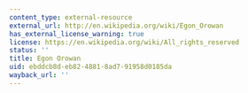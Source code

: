 ```yaml
---
content_type: external-resource
external_url: http://en.wikipedia.org/wiki/Egon_Orowan
has_external_license_warning: true
license: https://en.wikipedia.org/wiki/All_rights_reserved
status: ''
title: Egon Orowan
uid: ebddcb8d-eb82-4881-8ad7-91958d0185da
wayback_url: ''
---
```

